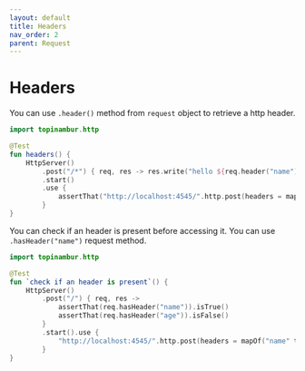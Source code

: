 ```yaml
---
layout: default
title: Headers
nav_order: 2
parent: Request
---
```


# Headers

You can use `.header()` method from `request` object to retrieve a http header.

```kotlin
import topinambur.http

@Test
fun headers() {
    HttpServer()
        .post("/*") { req, res -> res.write("hello ${req.header("name")}") }
        .start()
        .use {
            assertThat("http://localhost:4545/".http.post(headers = mapOf("name" to "Bob")).body).isEqualTo("hello Bob")
        }
}
```

You can check if an header is present before accessing it.
You can use `.hasHeader("name")` request method.

```kotlin
import topinambur.http

@Test
fun `check if an header is present`() {
    HttpServer()
        .post("/") { req, res ->
            assertThat(req.hasHeader("name")).isTrue()
            assertThat(req.hasHeader("age")).isFalse()
        }
        .start().use {
            "http://localhost:4545/".http.post(headers = mapOf("name" to "Bob"))
        }
}
```
